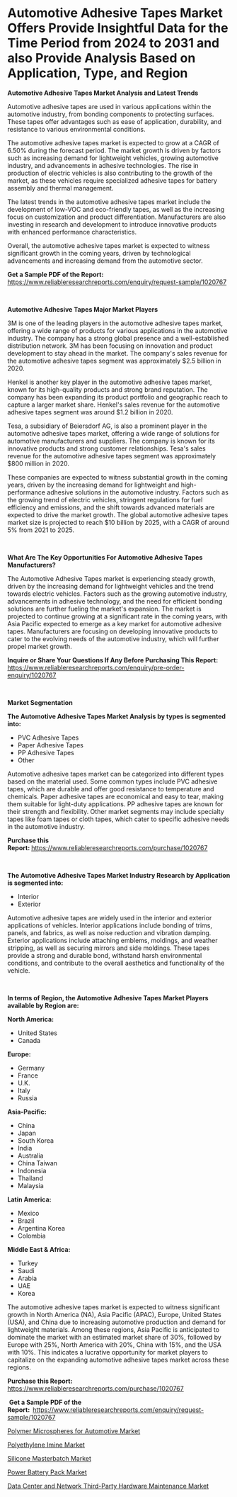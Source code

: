 <p><h1>Automotive Adhesive Tapes Market Offers Provide Insightful Data for the Time Period from 2024 to 2031 and also Provide Analysis Based on Application, Type, and Region</h1></p><p><strong>Automotive Adhesive Tapes Market Analysis and Latest Trends</strong></p>
<p><p>Automotive adhesive tapes are used in various applications within the automotive industry, from bonding components to protecting surfaces. These tapes offer advantages such as ease of application, durability, and resistance to various environmental conditions.</p><p>The automotive adhesive tapes market is expected to grow at a CAGR of 6.50% during the forecast period. The market growth is driven by factors such as increasing demand for lightweight vehicles, growing automotive industry, and advancements in adhesive technologies. The rise in production of electric vehicles is also contributing to the growth of the market, as these vehicles require specialized adhesive tapes for battery assembly and thermal management.</p><p>The latest trends in the automotive adhesive tapes market include the development of low-VOC and eco-friendly tapes, as well as the increasing focus on customization and product differentiation. Manufacturers are also investing in research and development to introduce innovative products with enhanced performance characteristics.</p><p>Overall, the automotive adhesive tapes market is expected to witness significant growth in the coming years, driven by technological advancements and increasing demand from the automotive sector.</p></p>
<p><strong>Get a Sample PDF of the Report:&nbsp;</strong> <a href="https://www.reliableresearchreports.com/enquiry/request-sample/1020767">https://www.reliableresearchreports.com/enquiry/request-sample/1020767</a></p>
<p>&nbsp;</p>
<p><strong>Automotive Adhesive Tapes Major Market Players</strong></p>
<p><p>3M is one of the leading players in the automotive adhesive tapes market, offering a wide range of products for various applications in the automotive industry. The company has a strong global presence and a well-established distribution network. 3M has been focusing on innovation and product development to stay ahead in the market. The company's sales revenue for the automotive adhesive tapes segment was approximately $2.5 billion in 2020.</p><p>Henkel is another key player in the automotive adhesive tapes market, known for its high-quality products and strong brand reputation. The company has been expanding its product portfolio and geographic reach to capture a larger market share. Henkel's sales revenue for the automotive adhesive tapes segment was around $1.2 billion in 2020.</p><p>Tesa, a subsidiary of Beiersdorf AG, is also a prominent player in the automotive adhesive tapes market, offering a wide range of solutions for automotive manufacturers and suppliers. The company is known for its innovative products and strong customer relationships. Tesa's sales revenue for the automotive adhesive tapes segment was approximately $800 million in 2020.</p><p>These companies are expected to witness substantial growth in the coming years, driven by the increasing demand for lightweight and high-performance adhesive solutions in the automotive industry. Factors such as the growing trend of electric vehicles, stringent regulations for fuel efficiency and emissions, and the shift towards advanced materials are expected to drive the market growth. The global automotive adhesive tapes market size is projected to reach $10 billion by 2025, with a CAGR of around 5% from 2021 to 2025.</p></p>
<p>&nbsp;</p>
<p><strong>What Are The Key Opportunities For Automotive Adhesive Tapes Manufacturers?</strong></p>
<p><p>The Automotive Adhesive Tapes market is experiencing steady growth, driven by the increasing demand for lightweight vehicles and the trend towards electric vehicles. Factors such as the growing automotive industry, advancements in adhesive technology, and the need for efficient bonding solutions are further fueling the market's expansion. The market is projected to continue growing at a significant rate in the coming years, with Asia Pacific expected to emerge as a key market for automotive adhesive tapes. Manufacturers are focusing on developing innovative products to cater to the evolving needs of the automotive industry, which will further propel market growth.</p></p>
<p><strong>Inquire or Share Your Questions If Any Before Purchasing This Report:</strong> <a href="https://www.reliableresearchreports.com/enquiry/pre-order-enquiry/1020767">https://www.reliableresearchreports.com/enquiry/pre-order-enquiry/1020767</a></p>
<p>&nbsp;</p>
<p><strong>Market Segmentation</strong></p>
<p><strong>The Automotive Adhesive Tapes Market Analysis by types is segmented into:</strong></p>
<p><ul><li>PVC Adhesive Tapes</li><li>Paper Adhesive Tapes</li><li>PP Adhesive Tapes</li><li>Other</li></ul></p>
<p><p>Automotive adhesive tapes market can be categorized into different types based on the material used. Some common types include PVC adhesive tapes, which are durable and offer good resistance to temperature and chemicals. Paper adhesive tapes are economical and easy to tear, making them suitable for light-duty applications. PP adhesive tapes are known for their strength and flexibility. Other market segments may include specialty tapes like foam tapes or cloth tapes, which cater to specific adhesive needs in the automotive industry.</p></p>
<p><strong>Purchase this Report:&nbsp;</strong><a href="https://www.reliableresearchreports.com/purchase/1020767">https://www.reliableresearchreports.com/purchase/1020767</a></p>
<p>&nbsp;</p>
<p><strong>The Automotive Adhesive Tapes Market Industry Research by Application is segmented into:</strong></p>
<p><ul><li>Interior</li><li>Exterior</li></ul></p>
<p><p>Automotive adhesive tapes are widely used in the interior and exterior applications of vehicles. Interior applications include bonding of trims, panels, and fabrics, as well as noise reduction and vibration damping. Exterior applications include attaching emblems, moldings, and weather stripping, as well as securing mirrors and side moldings. These tapes provide a strong and durable bond, withstand harsh environmental conditions, and contribute to the overall aesthetics and functionality of the vehicle.</p></p>
<p>&nbsp;</p>
<p><strong>In terms of Region, the Automotive Adhesive Tapes Market Players available by Region are:</strong></p>
<p>
    <p> <strong> North America: </strong>
        <ul>
            <li>United States</li>
            <li>Canada</li>
        </ul>
        </p> 
    <p> <strong> Europe: </strong>
        <ul>
            <li>Germany</li>
            <li>France</li>
            <li>U.K.</li>
            <li>Italy</li>
            <li>Russia</li>
        </ul>
        </p> 
    <p> <strong> Asia-Pacific: </strong>
        <ul>
            <li>China</li>
            <li>Japan</li>
            <li>South Korea</li>
            <li>India</li>
            <li>Australia</li>
            <li>China Taiwan</li>
            <li>Indonesia</li>
            <li>Thailand</li>
            <li>Malaysia</li>
        </ul>
        </p> 
    <p> <strong> Latin America: </strong>
        <ul>
            <li>Mexico</li>
            <li>Brazil</li>
            <li>Argentina Korea</li>
            <li>Colombia</li>
        </ul>
        </p> 
    <p> <strong> Middle East & Africa: </strong>
        <ul>
            <li>Turkey</li>
            <li>Saudi</li>
            <li>Arabia</li>
            <li>UAE</li>
            <li>Korea</li>
        </ul>
    </p>
    </p>
<p><p>The automotive adhesive tapes market is expected to witness significant growth in North America (NA), Asia Pacific (APAC), Europe, United States (USA), and China due to increasing automotive production and demand for lightweight materials. Among these regions, Asia Pacific is anticipated to dominate the market with an estimated market share of 30%, followed by Europe with 25%, North America with 20%, China with 15%, and the USA with 10%. This indicates a lucrative opportunity for market players to capitalize on the expanding automotive adhesive tapes market across these regions.</p></p>
<p><strong>Purchase this Report: </strong><a href="https://www.reliableresearchreports.com/purchase/1020767">https://www.reliableresearchreports.com/purchase/1020767</a></p>
<p>&nbsp;<strong>Get a Sample PDF of the Report:&nbsp;&nbsp;</strong><a href="https://www.reliableresearchreports.com/enquiry/request-sample/1020767">https://www.reliableresearchreports.com/enquiry/request-sample/1020767</a></p>
<p><strong></strong></p>
<p><p><a href="https://view.publitas.com/reportprime-1/polymer-microspheres-for-automotive-market-provides-a-comprehensive-analysis-including-a-macro-overview-of-the-market-as-well-as-micro-details-such-as-market-size-and-competitive-landscape-z4gz3gka6wxa/">Polymer Microspheres for Automotive Market</a></p><p><a href="https://github.com/myacatherineblakecaczo9vcsw/Market-Research-Report-List-1/blob/main/polyethylene-imine-market.md">Polyethylene Imine Market</a></p><p><a href="https://github.com/okotobwrhuteie/Market-Research-Report-List-1/blob/main/silicone-masterbatch-market.md">Silicone Masterbatch Market</a></p><p><a href="https://issuu.com/reportprime-2/docs/power-battery-pack-market-size-2030.pptx">Power Battery Pack Market</a></p><p><a href="https://flame-sidecar-702.notion.site/Data-Center-and-Network-Third-Party-Hardware-Maintenance-Market-Size-Evaluating-its-Market-Trends--3d328d644f554132b314255a9f8be7c7">Data Center and Network Third-Party Hardware Maintenance Market</a></p></p>